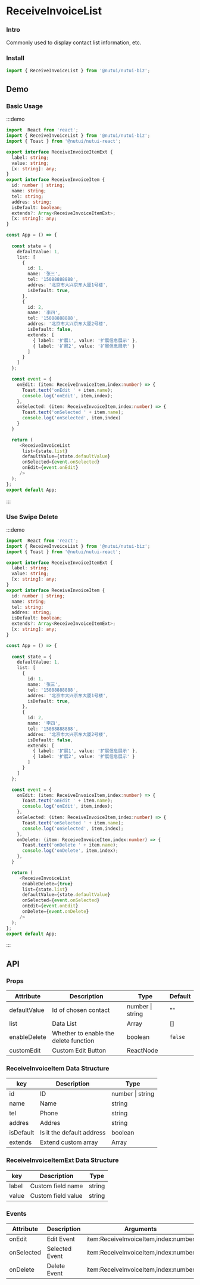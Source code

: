 #  ReceiveInvoiceList

### Intro

Commonly used to display contact list information, etc.

### Install

```javascript
import { ReceiveInvoiceList } from '@nutui/nutui-biz';
```

## Demo

### Basic Usage

:::demo

```ts
import  React from 'react';
import { ReceiveInvoiceList } from '@nutui/nutui-biz';
import { Toast } from '@nutui/nutui-react';

export interface ReceiveInvoiceItemExt {
  label: string;
  value: string;
  [x: string]: any;
}
export interface ReceiveInvoiceItem {
  id: number | string;
  name: string;
  tel: string;
  addres: string;
  isDefault: boolean;
  extends?: Array<ReceiveInvoiceItemExt>;
  [x: string]: any;
}

const App = () => {
  
  const state = {
    defaultValue: 1,
    list: [
      {
        id: 1,
        name: '张三',
        tel: '15088888888',
        addres: '北京市大兴京东大厦1号楼',
        isDefault: true,
      },
      {
        id: 2,
        name: '李四',
        tel: '15088888888',
        addres: '北京市大兴京东大厦2号楼',
        isDefault: false,
        extends: [
          { label: '扩展1', value: '扩展信息展示' },
          { label: '扩展2', value: '扩展信息展示' }
        ]
      }
    ]
  };

  const event = {
    onEdit: (item: ReceiveInvoiceItem,index:number) => { 
      Toast.text('onEdit ' + item.name);
      console.log('onEdit', item,index);
    },
    onSelected: (item: ReceiveInvoiceItem,index:number) => { 
      Toast.text('onSelected ' + item.name);
      console.log('onSelected', item,index) 
    }
  }

  return (
     <ReceiveInvoiceList 
      list={state.list} 
      defaultValue={state.defaultValue} 
      onSelected={event.onSelected} 
      onEdit={event.onEdit} 
     />
  );
};
export default App;
```

:::
### Use Swipe Delete

:::demo

```ts
import  React from 'react';
import { ReceiveInvoiceList } from '@nutui/nutui-biz';
import { Toast } from '@nutui/nutui-react';

export interface ReceiveInvoiceItemExt {
  label: string;
  value: string;
  [x: string]: any;
}
export interface ReceiveInvoiceItem {
  id: number | string;
  name: string;
  tel: string;
  addres: string;
  isDefault: boolean;
  extends?: Array<ReceiveInvoiceItemExt>;
  [x: string]: any;
}

const App = () => {
  
  const state = {
    defaultValue: 1,
    list: [
      {
        id: 1,
        name: '张三',
        tel: '15088888888',
        addres: '北京市大兴京东大厦1号楼',
        isDefault: true,
      },
      {
        id: 2,
        name: '李四',
        tel: '15088888888',
        addres: '北京市大兴京东大厦2号楼',
        isDefault: false,
        extends: [
          { label: '扩展1', value: '扩展信息展示' },
          { label: '扩展2', value: '扩展信息展示' }
        ]
      }
    ]
  };

  const event = {
    onEdit: (item: ReceiveInvoiceItem,index:number) => { 
      Toast.text('onEdit ' + item.name);
      console.log('onEdit', item,index);
    },
    onSelected: (item: ReceiveInvoiceItem,index:number) => { 
      Toast.text('onSelected ' + item.name);
      console.log('onSelected', item,index);
    },
    onDelete: (item: ReceiveInvoiceItem,index:number) => { 
      Toast.text('onDelete ' + item.name);
      console.log('onDelete', item,index);
    },
  }

  return (
     <ReceiveInvoiceList 
      enableDelete={true} 
      list={state.list} 
      defaultValue={state.defaultValue} 
      onSelected={event.onSelected} 
      onEdit={event.onEdit} 
      onDelete={event.onDelete} 
     />
  );
};
export default App;
```

:::

## API

### Props


| Attribute    | Description                           | Type                      | Default |
|--------------|---------------------------------------|---------------------------|---------|
| defaultValue | Id of chosen contact                  | number \| string          | ""      |
| list         | Data List                             | Array<ReceiveInvoiceItem> | []      |
| enableDelete | Whether to enable the delete function | boolean                   | `false` |
| customEdit   | Custom Edit Button                    | ReactNode                 |         |

### ReceiveInvoiceItem Data Structure

| key       | Description               | Type                         |
|-----------|---------------------------|------------------------------|
| id        | ID                        | number \| string             |
| name      | Name                      | string                       |
| tel       | Phone                     | string                       |
| addres    | Addres                    | string                       |
| isDefault | Is it the default address | boolean                      |
| extends   | Extend custom array       | Array<ReceiveInvoiceItemExt> |
### ReceiveInvoiceItemExt Data Structure

| key   | Description        | Type   |
|-------|--------------------|--------|
| label | Custom field name  | string |
| value | Custom field value | string |


### Events
| Attribute  | Description    | Arguments                              |
|------------|----------------|----------------------------------------|
| onEdit     | Edit Event     | item\:ReceiveInvoiceItem,index\:number |
| onSelected | Selected Event | item\:ReceiveInvoiceItem,index\:number |
| onDelete   | Delete Event   | item\:ReceiveInvoiceItem,index\:number |
